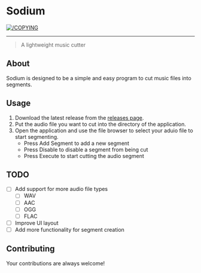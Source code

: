 # Sodium
[![/COPYING](https://img.shields.io/badge/License-GPLv3-blue.svg)](/COPYING)

---

> A lightweight music cutter

## About <a name = "about"></a>
Sodium is designed to be a simple and easy program to cut music files into segments.

## Usage
1. Download the latest release from the [releases page](https://github.com/LancersBucket/sodium/releases).
2. Put the audio file you want to cut into the directory of the application. 
3. Open the application and use the file browser to select your aduio file to start segmenting.
   - Press Add Segment to add a new segment
   - Press Disable to disable a segment from being cut
   - Press Execute to start cutting the audio segment

## TODO
- [ ] Add support for more audio file types
   - [ ] WAV
   - [ ] AAC
   - [ ] OGG
   - [ ] FLAC
- [ ] Improve UI layout
- [ ] Add more functionality for segment creation

## Contributing
Your contributions are always welcome!